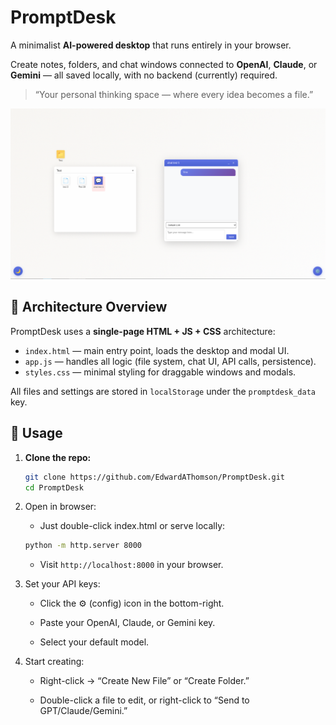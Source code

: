 # PromptDesk

A minimalist **AI-powered desktop** that runs entirely in your browser.

Create notes, folders, and chat windows connected to **OpenAI**, **Claude**, or **Gemini** — all saved locally, with no backend (currently) required.

> “Your personal thinking space — where every idea becomes a file.”

![Screenshot](Screenshot_20251020.png)

## 🧩 Architecture Overview

PromptDesk uses a **single-page HTML + JS + CSS** architecture:

- `index.html` — main entry point, loads the desktop and modal UI.  
- `app.js` — handles all logic (file system, chat UI, API calls, persistence).  
- `styles.css` — minimal styling for draggable windows and modals.  

All files and settings are stored in `localStorage` under the `promptdesk_data` key.

## 🧭 Usage

1. **Clone the repo:**
   ```bash
   git clone https://github.com/EdwardAThomson/PromptDesk.git
   cd PromptDesk

2. Open in browser:
   - Just double-click index.html or serve locally: 

    ```bash
    python -m http.server 8000
    ```

   - Visit `http://localhost:8000` in your browser.

3. Set your API keys:

    - Click the ⚙️ (config) icon in the bottom-right.

    - Paste your OpenAI, Claude, or Gemini key.

    - Select your default model.

4. Start creating:

    - Right-click → “Create New File” or “Create Folder.”

    - Double-click a file to edit, or right-click to “Send to GPT/Claude/Gemini.”

   